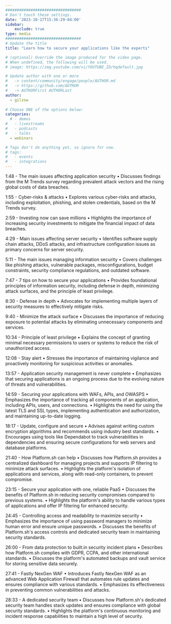 ```yaml
---
#################################
# Don't touch these settings.
date: '2023-10-17T15:36:29-04:00'
sidebar:
    exclude: true
type: media
#################################
# Update the title
title: "Learn how to secure your applications like the experts"

# (optional) Override the image produced for the video page.
# When undefined, the following will be used.
# image: https://img.youtube.com/vi/YOUTUBE_ID/hqdefault.jpg

# Update author with one or more
#   -> content/community/engage/people/AUTHOR.md
#   -> https://github.com/AUTHOR
#   -> AUTHORFirst AUTHORLast
author:
  - gilzow
  
# Choose ONE of the options below:
categories:
  # - demos
#   - livestreams
#   - podcasts
#   - talks
  - webinars

# Tags don't do anything yet, so ignore for now.
# tags:
#   - events
#   - integrations
---
```


1:48 - The main issues affecting application security
• Discusses findings from the M Trends survey regarding prevalent attack vectors and the rising global costs of data breaches.

1:55 - Cyber-risks & attacks
• Explores various cyber-risks and attacks, including exploitation, phishing, and stolen credentials, based on the M Trends survey.

2:59 - Investing now can save millions
• Highlights the importance of increasing security investments to mitigate the financial impact of data breaches.

4:29 - Main issues affecting server security
• Identifies software supply chain attacks, DDoS attacks, and infrastructure configuration issues as primary concerns for server security.

5:11 - The main issues managing information security
• Covers challenges like phishing attacks, vulnerable packages, misconfigurations, budget constraints, security compliance regulations, and outdated software.

7:47 - 7 tips on how to secure your applications
• Provides foundational principles of information security, including defense in depth, minimizing attack surfaces, and the principle of least privilege.

8:30 - Defense in depth
• Advocates for implementing multiple layers of security measures to effectively mitigate risks.

9:40 - Minimize the attack surface
• Discusses the importance of reducing exposure to potential attacks by eliminating unnecessary components and services.

10:34 - Principle of least privilege
• Explains the concept of granting minimal necessary permissions to users or systems to reduce the risk of unauthorized access.

12:08 - Stay alert
• Stresses the importance of maintaining vigilance and proactively monitoring for suspicious activities or anomalies.

13:57 - Application security management is never complete
• Emphasizes that securing applications is an ongoing process due to the evolving nature of threats and vulnerabilities.

14:59 - Securing your applications with WAFs, APIs, and OWASPS
• Emphasizes the importance of tracking all components of an application, including APIs, users, and connections.
• Highlights the need for using the latest TLS and SSL types, implementing authentication and authorization, and maintaining up-to-date logging.

18:17 - Update, configure and secure
• Advises against writing custom encryption algorithms and recommends using industry best standards.
• Encourages using tools like Dependabot to track vulnerabilities in dependencies and ensuring secure configurations for web servers and database platforms.

21:40 - How Platform.sh can help
• Discusses how Platform.sh provides a centralized dashboard for managing projects and supports IP filtering to minimize attack surfaces.
• Highlights the platform's isolation of applications and services, along with read-only containers, to prevent compromise.

23:15 - Secure your application with one, reliable PaaS
• Discusses the benefits of Platform.sh in reducing security compromises compared to previous systems.
• Highlights the platform's ability to handle various types of applications and offer IP filtering for enhanced security.

24:45 - Controlling access and readability to maximize security
• Emphasizes the importance of using password managers to minimize human error and ensure unique passwords.
• Discusses the benefits of Platform.sh's access controls and dedicated security team in maintaining security standards.

26:00 - From data protection to built.in security incident plans
• Describes how Platform.sh complies with GDPR, CCPA, and other international standards.
• Discusses the platform's automated backups and vault service for storing sensitive data securely.

27:41 - Fastly NexGen WAF
• Introduces Fastly NexGen WAF as an advanced Web Application Firewall that automates rule updates and ensures compliance with various standards.
• Emphasizes its effectiveness in preventing common vulnerabilities and attacks.

28:33 - A dedicated security team
• Discusses how Platform.sh's dedicated security team handles stack updates and ensures compliance with global security standards.
• Highlights the platform's continuous monitoring and incident response capabilities to maintain a high level of security.
